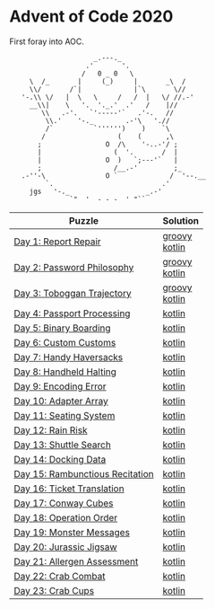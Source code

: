 # Advent of Code 2020

First foray into AOC.

```
                     _.---._
                   .'       '.
                  /   0 _ 0   \
     \  /_       |     (_)     |       _\  /
     \\/       /`|             |`\       \//
   '-.\\ \/   |  \   \     /   /  |   \/ //.-'
     __\\|    \   '.  '._.'  .'   /    |//
        \\   .-'.   `'-----'`   .'-.   //
         \\.'    '-._        .-'\   './/
         /`          `'''''')    )    `\
        /                  (    (      ,\
       ;                O  /\    '-..-'/ ;
       |                  (  '.       /  |
       |                O  )   `;---'`   |
       ;                  /__.-'         ;_
   .-''-\               O `             /  '--.__
         `.                           .'
     jgs   '-._                   _.-'
               `"  '  - - -  ' "`` 
```

| Puzzle                                                                 | Solution                                                                         |
|------------------------------------------------------------------------|----------------------------------------------------------------------------------|
| [Day 1: Report Repair](https://adventofcode.com/2020/day/1)            | [groovy](./groovy/day1/day1.groovy)<br/>[kotlin](./src/main/kotlin/day01/Day1.kt)|
| [Day 2: Password Philosophy](https://adventofcode.com/2020/day/2)      | [groovy](./groovy/day2/day2.groovy)<br/>[kotlin](./src/main/kotlin/day02/Day2.kt)|
| [Day 3: Toboggan Trajectory](https://adventofcode.com/2020/day/3)      | [groovy](./groovy/day3/day3.groovy)<br/>[kotlin](./src/main/kotlin/day03/Day3.kt)|
| [Day 4: Passport Processing](https://adventofcode.com/2020/day/4)      | [kotlin](./src/main/kotlin/day04/Day4.kt)                                        |
| [Day 5: Binary Boarding](https://adventofcode.com/2020/day/5)          | [kotlin](./src/main/kotlin/day05/Day5.kt)                                        |
| [Day 6: Custom Customs](https://adventofcode.com/2020/day/6)           | [kotlin](./src/main/kotlin/day06/Day6.kt)                                        |
| [Day 7: Handy Haversacks](https://adventofcode.com/2020/day/7)         | [kotlin](./src/main/kotlin/day07/Day7.kt)                                        |
| [Day 8: Handheld Halting](https://adventofcode.com/2020/day/8)         | [kotlin](./src/main/kotlin/day08/Day8.kt)                                        |
| [Day 9: Encoding Error](https://adventofcode.com/2020/day/9)           | [kotlin](./src/main/kotlin/day09/Day9.kt)                                        |
| [Day 10: Adapter Array](https://adventofcode.com/2020/day/10)          | [kotlin](./src/main/kotlin/day10/Day10.kt)                                       |
| [Day 11: Seating System](https://adventofcode.com/2020/day/11)         | [kotlin](./src/main/kotlin/day11/Day11.kt)                                       |
| [Day 12: Rain Risk](https://adventofcode.com/2020/day/12)              | [kotlin](./src/main/kotlin/day12/Day12.kt)                                       |
| [Day 13: Shuttle Search](https://adventofcode.com/2020/day/13)         | [kotlin](./src/main/kotlin/day13/Day13.kt)                                       |
| [Day 14: Docking Data](https://adventofcode.com/2020/day/14)           | [kotlin](./src/main/kotlin/day14/Day14.kt)                                       |
| [Day 15: Rambunctious Recitation](https://adventofcode.com/2020/day/15)| [kotlin](./src/main/kotlin/day15/Day15.kt)                                       |
| [Day 16: Ticket Translation](https://adventofcode.com/2020/day/16)     | [kotlin](./src/main/kotlin/day16/Day16.kt)                                       |
| [Day 17: Conway Cubes](https://adventofcode.com/2020/day/17)           | [kotlin](./src/main/kotlin/day17/Day17.kt)                                       |
| [Day 18: Operation Order](https://adventofcode.com/2020/day/18)        | [kotlin](./src/main/kotlin/day18/Day18.kt)                                       |
| [Day 19: Monster Messages](https://adventofcode.com/2020/day/19)       | [kotlin](./src/main/kotlin/day19/Day19.kt)                                       |
| [Day 20: Jurassic Jigsaw](https://adventofcode.com/2020/day/20)        | [kotlin](./src/main/kotlin/day20/Day20.kt)                                       |
| [Day 21: Allergen Assessment](https://adventofcode.com/2020/day/21)    | [kotlin](./src/main/kotlin/day21/Day21.kt)                                       |
| [Day 22: Crab Combat](https://adventofcode.com/2020/day/22)            | [kotlin](./src/main/kotlin/day22/Day22.kt)                                       |
| [Day 23: Crab Cups](https://adventofcode.com/2020/day/23)              | [kotlin](./src/main/kotlin/day23/Day23.kt)                                       |

